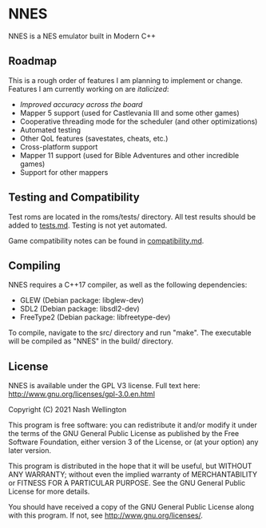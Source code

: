 # NNES
NNES is a NES emulator built in Modern C++

## Roadmap
This is a rough order of features I am planning to implement or change. Features I am currently working on are *italicized*:
* *Improved accuracy across the board*
* Mapper 5 support (used for Castlevania III and some other games)
* Cooperative threading mode for the scheduler (and other optimizations)
* Automated testing
* Other QoL features (savestates, cheats, etc.)
* Cross-platform support
* Mapper 11 support (used for Bible Adventures and other incredible games)
* Support for other mappers

## Testing and Compatibility
Test roms are located in the roms/tests/ directory. All test results should be added to [tests.md](tests.md). Testing is not yet automated.

Game compatibility notes can be found in [compatibility.md](compatibility.md).

## Compiling
NNES requires a C++17 compiler, as well as the following dependencies:
* GLEW      (Debian package: libglew-dev)
* SDL2      (Debian package: libsdl2-dev)
* FreeType2 (Debian package: libfreetype-dev)

To compile, navigate to the src/ directory and run "make". The executable will be compiled as "NNES" in the build/ directory.

## License

NNES is available under the GPL V3 license.  Full text here: <http://www.gnu.org/licenses/gpl-3.0.en.html>

Copyright (C) 2021 Nash Wellington

This program is free software: you can redistribute it and/or modify
it under the terms of the GNU General Public License as published by
the Free Software Foundation, either version 3 of the License, or
(at your option) any later version.

This program is distributed in the hope that it will be useful,
but WITHOUT ANY WARRANTY; without even the implied warranty of
MERCHANTABILITY or FITNESS FOR A PARTICULAR PURPOSE.  See the
GNU General Public License for more details.

You should have received a copy of the GNU General Public License
along with this program.  If not, see <http://www.gnu.org/licenses/>.